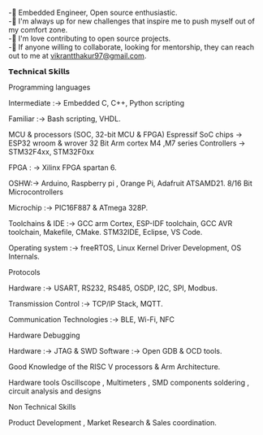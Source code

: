 
-🔭 Embedded Engineer, Open source enthusiastic.  
-🌱 I'm always up for new challenges that inspire me to push myself out of my comfort zone.  
-👯 I'm love contributing to open source projects.  
-🤔 If anyone willing to collaborate, looking for mentorship, they can reach out to me at vikrantthakur97@gmail.com.

𝗧𝗲𝗰𝗵𝗻𝗶𝗰𝗮𝗹 𝗦𝗸𝗶𝗹𝗹𝘀

Programming languages

Intermediate :-> Embedded C, C++, Python scripting

Familiar :-> Bash scripting, VHDL.

MCU & processors (SOC, 32-bit MCU & FPGA)
Espressif SoC chips -> ESP32 wroom & wrover
32 Bit Arm cortex M4 ,M7 series Controllers -> STM32F4xx, STM32F0xx

FPGA : -> Xilinx FPGA spartan 6.

OSHW:-> Arduino, Raspberry pi , Orange Pi, Adafruit ATSAMD21.
8/16 Bit Microcontrollers

Microchip :-> PIC16F887 & ATmega 328P.

Toolchains & IDE :-> GCC arm Cortex, ESP-IDF toolchain, GCC AVR toolchain, Makefile, CMake.
STM32IDE, Eclipse, VS Code.

Operating system :-> freeRTOS, Linux Kernel Driver Development, OS Internals.

Protocols

Hardware :-> USART, RS232, RS485, OSDP, I2C, SPI, Modbus.

Transmission Control :-> TCP/IP Stack, MQTT.

Communication Technologies :-> BLE, Wi-Fi, NFC

Hardware Debugging

Hardware :-> JTAG & SWD
Software :-> Open GDB & OCD tools.

Good Knowledge of the RISC V processors & Arm Architecture.

Hardware tools
Oscillscope , Multimeters , SMD components soldering , circuit analysis and designs

Non Technical Skills

Product Development , Market Research & Sales coordination. 

